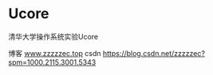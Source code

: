 # Ucore
清华大学操作系统实验Ucore

博客 www.zzzzzec.top
csdn https://blog.csdn.net/zzzzzec?spm=1000.2115.3001.5343
